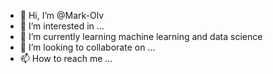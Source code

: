 - 👋 Hi, I’m @Mark-Olv
- 👀 I’m interested in ...
- 🌱 I’m currently learning machine learning and data science
- 💞️ I’m looking to collaborate on ...
- 📫 How to reach me ...

<!---
Mark-Olv/Mark-Olv is a ✨ special ✨ repository because its `README.md` (this file) appears on your GitHub profile.
You can click the Preview link to take a look at your changes.
--->

